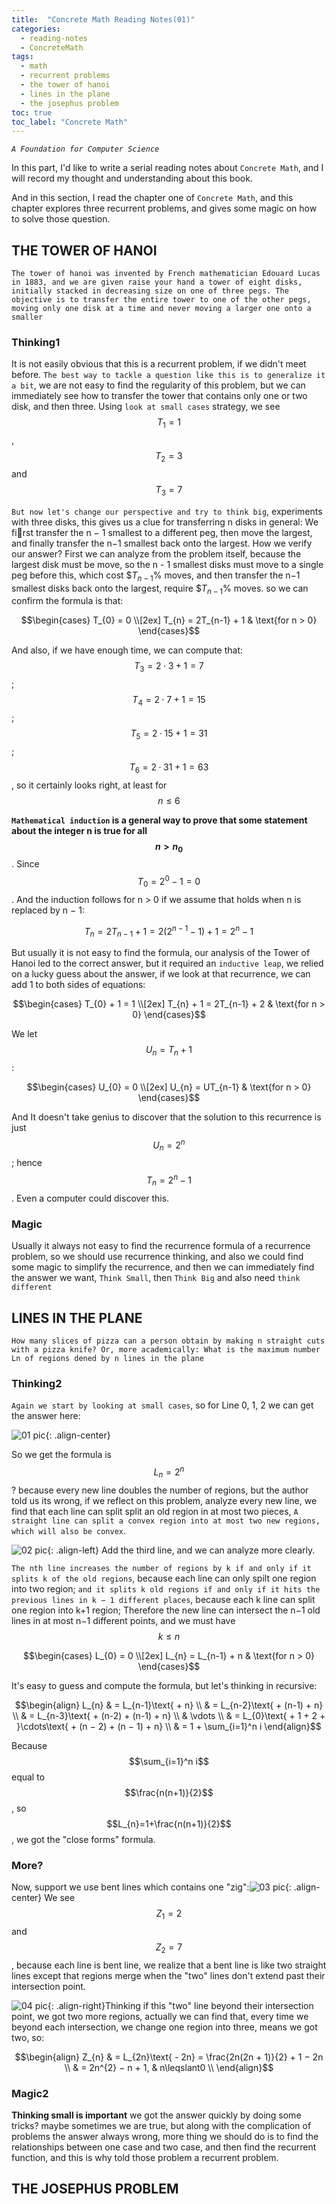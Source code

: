 ```yaml
---
title:  "Concrete Math Reading Notes(01)"
categories:
  - reading-notes
  - ConcreteMath
tags: 
  - math
  - recurrent problems
  - the tower of hanoi
  - lines in the plane
  - the josephus problem
toc: true
toc_label: "Concrete Math"
---
```

*`A Foundation for Computer Science`*

In this part, I'd like to write a serial reading notes about `Concrete Math`, and I will record my thought and understanding about this book.

And in this section, I read the chapter one of `Concrete Math`, and this chapter explores three recurrent problems, and gives some magic on how to solve those question.

## THE TOWER OF HANOI

`The tower of hanoi was invented by French mathematician Edouard Lucas in 1883, and we are given raise your hand a tower of eight disks, initially stacked in decreasing size on one of three pegs. The objective is to transfer the entire tower to one of the other pegs, moving only one disk at a time and never moving a larger one onto a smaller`

### Thinking1

It is not easily obvious that this is a recurrent problem, if we didn't meet before. `The best way to tackle a question like this is to generalize it a bit`, we are not easy to find the regularity of this problem, but we can immediately see how to transfer the tower that contains only one or two disk, and then three. Using `look at small cases` strategy, we see $$T_{1}=1$$, $$T_{2}=3$$ and $$T_{3}=7$$

`But now let's change our perspective and try to think big`, experiments with three disks, this gives us a clue for transferring n disks in general: We first transfer the n − 1 smallest to a different peg, then move the largest, and finally transfer the n−1 smallest back onto the largest. How we verify our answer? First we can analyze from the problem itself, because the largest disk must be move, so the n - 1 smallest disks must move to a single peg before this, which cost $$T_{n-1}$% moves, and then transfer the n−1 smallest disks back onto the largest, require $$T_{n-1}$% moves. so we can confirm the formula is that: 

$$\begin{cases}
T_{0} = 0 \\[2ex]
T_{n} = 2T_{n-1} + 1 & \text{for n > 0}
\end{cases}$$

And also, if we have enough time, we can compute that: $$T_{3} = 2·3 + 1 = 7$$; $$T_{4} = 2·7 + 1 = 15$$; $$T_{5} = 2·15 + 1 = 31$$; $$T_{6} = 2·31 + 1 = 63$$, so it certainly looks right, at least for $$n\leqslant6$$

**`Mathematical induction` is a general way to prove that some statement about the integer n is true for all $$n>n_{0}$$**. Since $$T_{0} = 2^{0} − 1 = 0$$. And the induction follows for n > 0 if we assume that holds when n is replaced by n − 1:

$$T_{n} = 2T_{n−1} + 1 = 2(2^{n−1} − 1) + 1 = 2^{n} − 1$$

But usually it is not easy to find the formula, our analysis of the Tower of Hanoi led to the correct answer, but it
required an `inductive leap`, we relied on a lucky guess about the answer, if we look at that recurrence, we can add 1 to both sides of equations: 

$$\begin{cases}
T_{0} + 1 = 1 \\[2ex]
T_{n} + 1 = 2T_{n-1} + 2 & \text{for n > 0}
\end{cases}$$

We let $$U_{n}=T_{n} + 1$$:

$$\begin{cases}
U_{0} = 0 \\[2ex]
U_{n} = UT_{n-1} & \text{for n > 0}
\end{cases}$$

And It doesn't take genius to discover that the solution to this recurrence is just $$U_{n} = 2^{n}$$; hence $$T_{n} = 2^{n} − 1$$. Even a computer could discover this.

### Magic

Usually it always not easy to find the recurrence formula of a recurrence problem, so we should use recurrence thinking, and also we could find some magic to simplify the recurrence, and then we can immediately find the answer we want, `Think Small`, then `Think Big` and also need `think different`

## LINES IN THE PLANE

`How many slices of pizza can a person obtain by making n straight cuts with a pizza knife? Or, more academically: What is the maximum number Ln of regions dened by n lines in the plane`

### Thinking2

`Again we start by looking at small cases`, so for Line 0, 1, 2 we can get the answer here:

![01 pic][01 pic]{: .align-center}

So we get the formula is $$L_{n}=2^{n}$$? because every new line doubles the number of regions, but the author told us its wrong, if we reflect on this problem, analyze every new line, we find that each line can split split an old region in at most two pieces, `A straight line can split a convex region into at most two new regions, which will also be convex`.

![02 pic][02 pic]{: .align-left} Add the third line, and we can analyze more clearly. 

`The nth line increases the number of regions by k if and only if it splits k of the old regions`, because each line can only spilt one region into two region; `and it splits k old regions if and only if it hits the previous lines in k − 1 different places`, because each k line can split one region into k+1 region; Therefore the new line can intersect the n−1 old lines in at most n−1 different points, and we must have $$k\leqslant{n}$$

$$\begin{cases}
L_{0} = 0 \\[2ex]
L_{n} = L_{n-1} + n & \text{for n > 0}
\end{cases}$$

It's easy to guess and compute the formula, but let's thinking in recursive: 

$$\begin{align}
L_{n} & = L_{n-1}\text{ + n}  \\
 & = L_{n-2}\text{ + (n-1) + n} \\
 & = L_{n-3}\text{ + (n-2) + (n-1) + n} \\
 & \vdots \\
 & = L_{0}\text{ + 1 + 2 + }\cdots\text{ + (n − 2) + (n − 1) + n} \\
 & = 1 + \sum_{i=1}^n i
\end{align}$$

Because $$\sum_{i=1}^n i$$ equal to $$\frac{n(n+1)}{2}$$, so $$L_{n}=1+\frac{n(n+1)}{2}$$, we got the "close forms" formula.

### More?

Now, support we use bent lines which contains one "zig":![03 pic][03 pic]{: .align-center} We see $$Z_{1}=2$$ and $$Z_{2}=7$$, because each line is bent line, we realize that a bent line is like two straight lines except that regions merge when the "two" lines don't extend past their intersection point.

![04 pic][04 pic]{: .align-right}Thinking if this "two" line beyond their intersection point, we got two more regions, actually we can find that, every time we beyond each intersection, we change one region into three, means we got two, so:

$$\begin{align}
Z_{n} & = L_{2n}\text{ - 2n} = \frac{2n(2n + 1)}{2} + 1 − 2n  \\
 & = 2n^{2} − n + 1, & n\leqslant0 \\
\end{align}$$

### Magic2

**Thinking small is important** we got the answer quickly by doing some tricks? maybe sometimes we are true, but along with the complication of problems the answer always wrong, more thing we should do is to find the relationships between one case and two case, and then find the recurrent function, and this is why told those problem a recurrent problem.

## THE JOSEPHUS PROBLEM

[01 pic]: /images/2018-08-02-ConcreteMath-reading-notes(01)/01.png
[02 pic]: /images/2018-08-02-ConcreteMath-reading-notes(01)/02.png
[03 pic]: /images/2018-08-02-ConcreteMath-reading-notes(01)/03.png
[04 pic]: /images/2018-08-02-ConcreteMath-reading-notes(01)/04.png